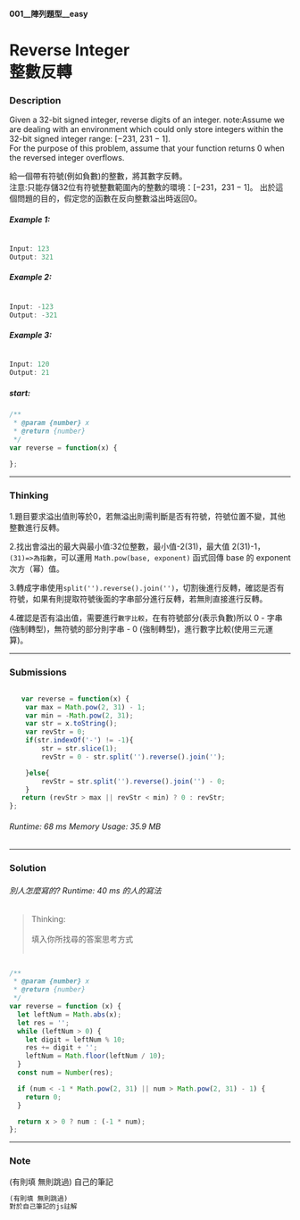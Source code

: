 #### 001__陣列題型__easy
# Reverse Integer <br/>整數反轉

### Description
Given a 32-bit signed integer, reverse digits of an integer.
note:Assume we are dealing with an environment which could only store integers within the 32-bit signed integer range: [−231,  231 − 1].
<br/>
For the purpose of this problem, assume that your function returns 0 when the reversed integer overflows.
<br/>

給一個帶有符號(例如負數)的整數，將其數字反轉。
<br/>
注意:只能存儲32位有符號整數範圍內的整數的環境：[−231，231 − 1]。 出於這個問題的目的，假定您的函數在反向整數溢出時返回0。
<br/>

##### Example 1:
```js

Input: 123
Output: 321

```
##### Example 2:
```js

Input: -123
Output: -321

```
##### Example 3:
```js

Input: 120
Output: 21

```
##### start:
```js
/**
 * @param {number} x
 * @return {number}
 */
var reverse = function(x) {
   
};

```
* * *
### Thinking
1.題目要求溢出值則等於0，若無溢出則需判斷是否有符號，符號位置不變，其他整數進行反轉。 

2.找出會溢出的最大與最小值:32位整數，最小值-2(31)，最大值 2(31)-1，
`(31)=>為指數`，可以運用 `Math.pow(base, exponent)` 函式回傳 base 的 exponent 次方（幂）值。

3.轉成字串使用`split('').reverse().join('')`，切割後進行反轉，確認是否有符號，如果有則提取符號後面的字串部分進行反轉，若無則直接進行反轉。

4.確認是否有溢出值，需要進行`數字比較`，在有符號部分(表示負數)所以 0 - 字串(強制轉型)，無符號的部分則字串 - 0 (強制轉型)，進行數字比較(使用三元運算)。

* * *
### Submissions
```js
 
   var reverse = function(x) {
    var max = Math.pow(2, 31) - 1;
    var min = -Math.pow(2, 31);
    var str = x.toString();
    var revStr = 0;
    if(str.indexOf('-') != -1){
        str = str.slice(1);
        revStr = 0 - str.split('').reverse().join('');

    }else{
        revStr = str.split('').reverse().join('') - 0;
    }
   return (revStr > max || revStr < min) ? 0 : revStr;
};

```
###### Runtime: 68 ms Memory Usage: 35.9 MB
* * *
### Solution
###### 別人怎麼寫的? Runtime: 40 ms 的人的寫法
>Thinking:
    <br/><br/>
    填入你所找尋的答案思考方式
    <br/><br/>
```js

/**
 * @param {number} x
 * @return {number}
 */
var reverse = function (x) {
  let leftNum = Math.abs(x);
  let res = '';
  while (leftNum > 0) {
    let digit = leftNum % 10;
    res += digit + '';
    leftNum = Math.floor(leftNum / 10);
  }
  const num = Number(res);

  if (num < -1 * Math.pow(2, 31) || num > Math.pow(2, 31) - 1) {
    return 0;
  }

  return x > 0 ? num : (-1 * num);
};

```
* * *
### Note
(有則填 無則跳過)
 自己的筆記

```js
(有則填 無則跳過)
對於自己筆記的js註解

```